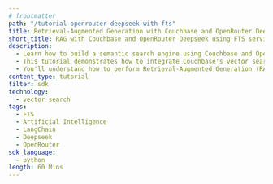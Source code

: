 ```yaml
---
# frontmatter
path: "/tutorial-openrouter-deepseek-with-fts"
title: Retrieval-Augmented Generation with Couchbase and OpenRouter Deepseek using FTS service
short_title: RAG with Couchbase and OpenRouter Deepseek using FTS service
description:
  - Learn how to build a semantic search engine using Couchbase and OpenRouter with Deepseek using FTS service.
  - This tutorial demonstrates how to integrate Couchbase's vector search capabilities with OpenRouter Deepseek as both embeddings and language model provider.
  - You'll understand how to perform Retrieval-Augmented Generation (RAG) using LangChain and Couchbase.
content_type: tutorial
filter: sdk
technology:
  - vector search
tags:
  - FTS
  - Artificial Intelligence
  - LangChain
  - Deepseek
  - OpenRouter
sdk_language:
  - python
length: 60 Mins
---
```

